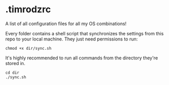 # .timrodzrc

A list of all configuration files for all my OS combinations!

Every folder contains a shell script that synchronizes the settings from this repo to your local machine. They just need permissions to run:

```shell
chmod +x dir/sync.sh
```

It's highly recommended to run all commands from the directory they're stored in.

```shell
cd dir
./sync.sh
```
